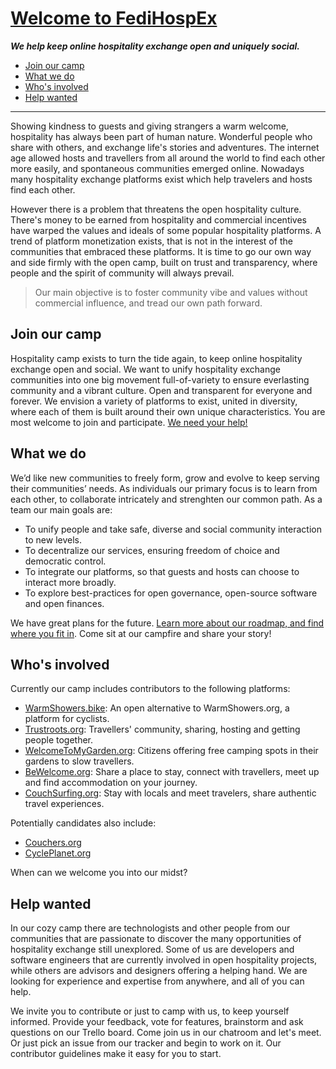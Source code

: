# [Welcome to FediHospEx](#)

_**We help keep online hospitality exchange open and uniquely social.**_

- [Join our camp](#join-our-camp)
- [What we do](#what-we-do)
- [Who's involved](#whos-involved)
- [Help wanted](#help-wanted)

---

Showing kindness to guests and giving strangers a warm welcome, hospitality has always been part of human nature. Wonderful people who share with others, and exchange life's stories and adventures. The internet age allowed hosts and travellers from all around the world to find each other more easily, and spontaneous communities emerged online. Nowadays many hospitality exchange platforms exist which help travelers and hosts find each other.

However there is a problem that threatens the open hospitality culture. There's money to be earned from hospitality and commercial incentives have warped the values and ideals of some popular hospitality platforms. A trend of platform monetization exists, that is not in the interest of the communities that embraced these platforms. It is time to go our own way and side firmly with the open camp, built on trust and transparency,  where people and the spirit of community will always prevail.

> Our main objective is to foster community vibe and values without commercial influence, and tread our own path forward.

## Join our camp

Hospitality camp exists to turn the tide again, to keep online hospitality exchange open and social. We want to unify hospitality exchange communities into one big movement full-of-variety to ensure everlasting community and a vibrant culture. Open and transparent for everyone and forever. We envision a variety of platforms to exist, united in diversity, where each of them is built around their own unique characteristics. You are most welcome to join and participate. [We need your help!](#help-wanted)

## What we do

We’d like new communities to freely form, grow and evolve to keep serving their communities’ needs. As individuals our primary focus is to learn from each other, to collaborate intricately and strenghten our common path. As a team our main goals are:

- To unify people and take safe, diverse and social community interaction to new levels.
- To decentralize our services, ensuring freedom of choice and democratic control.
- To integrate our platforms, so that guests and hosts can choose to interact more broadly.
- To explore best-practices for open governance, open-source software and open finances.

We have great plans for the future. [Learn more about our roadmap, and find where you fit in](learn-more.md). Come sit at our campfire and share your story!

## Who's involved

Currently our camp includes contributors to the following platforms:

- [WarmShowers.bike](https://warmshowers.bike/): An open alternative to WarmShowers.org, a platform for cyclists.
- [Trustroots.org](https://www.trustroots.org/): Travellers' community, sharing, hosting and getting people together.
- [WelcomeToMyGarden.org](https://welcometomygarden.org/): Citizens offering free camping spots in their gardens to slow travellers.
- [BeWelcome.org](https://bewelcome.org/): Share a place to stay, connect with travellers, meet up and find accommodation on your journey.
- [CouchSurfing.org](https://couchsurfing.org/): Stay with locals and meet travelers, share authentic travel experiences.

Potentially candidates also include:

- [Couchers.org](https://couchers.org)
- [CyclePlanet.org](https://cycleplanet.org)

When can we welcome you into our midst?

## Help wanted

In our cozy camp there are technologists and other people from our communities that are passionate to discover the many opportunities of hospitality exchange still unexplored. Some of us are developers and software engineers that are currently involved in open hospitality projects, while others are advisors and designers offering a helping hand. We are looking for experience and expertise from anywhere, and all of you can help.

We invite you to contribute or just to camp with us, to keep yourself informed. Provide your feedback, vote for features, brainstorm and ask questions on our Trello board. Come join us in our chatroom and let's meet. Or just pick an issue from our tracker and begin to work on it. Our contributor guidelines make it easy for you to start.